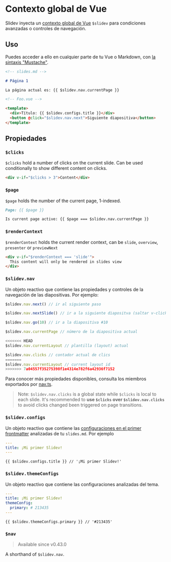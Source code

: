 # Contexto global de Vue

Slidev inyecta un [contexto global de Vue](https://v3.vuejs.org/api/application-config.html#globalproperties) `$slidev` para condiciones avanzadas o controles de navegación.

## Uso

Puedes acceder a ello en cualquier parte de tu Vue o Markdown, con [la sintaxis "Mustache"](https://v3.vuejs.org/guide/template-syntax.html#interpolations).

```md
<!-- slides.md -->

# Página 1

La página actual es: {{ $slidev.nav.currentPage }}
```

```html
<!-- Foo.vue -->

<template>
  <div>Título: {{ $slidev.configs.title }}</div>
  <button @click="$slidev.nav.next">Siguiente diapositiva</button>
</template>
```

## Propiedades

### `$clicks`

`$clicks` hold a number of clicks on the current slide. Can be used conditionally to show different content on clicks.

```html
<div v-if="$clicks > 3">Content</div>
```

### `$page`

`$page` holds the number of the current page, 1-indexed.

```md
Page: {{ $page }}

Is current page active: {{ $page === $slidev.nav.currentPage }}
```

### `$renderContext`

`$renderContext` holds the current render context, can be `slide`, `overview`, `presenter` or `previewNext`

```md
<div v-if="$renderContext === 'slide'">
  This content will only be rendered in slides view
</div>
```

### `$slidev.nav`

Un objeto reactivo que contiene las propiedades y controles de la navegación de las diapositivas. Por ejemplo:

```js
$slidev.nav.next() // ir al siguiente paso

$slidev.nav.nextSlide() // ir a la siguiente diapositva (saltar v-clicks)

$slidev.nav.go(10) // ir a la diapositiva #10
```

```js
$slidev.nav.currentPage // número de la diapositiva actual

<<<<<<< HEAD
$slidev.nav.currentLayout // plantilla (layout) actual

$slidev.nav.clicks // contador actual de clics
=======
$slidev.nav.currentLayout // current layout id
>>>>>>> 7a04557f35275398f1e4314e782f6a42936f7152
```

Para conocer más propiedades disponibles, consulta los miembros exportados por [nav.ts](https://github.com/slidevjs/slidev/blob/main/packages/client/logic/nav.ts).

> Note: `$slidev.nav.clicks` is a global state while `$clicks` is local to each slide. It's recommended to **use `$clicks` over `$slidev.nav.clicks`** to avoid clicks changed been triggered on page transitions.

### `$slidev.configs`

Un objeto reactivo que contiene las [configuraciones en el primer frontmatter](/custom/#frontmatter-configures) analizadas de tu `slides.md`. Por ejemplo

```yaml
---
title: ¡Mi primer Slidev!
---
```

```
{{ $slidev.configs.title }} // '¡Mi primer Slidev!'
```

### `$slidev.themeConfigs`

Un objeto reactivo que contiene las configuraciones analizadas del tema.

```yaml
---
title: ¡Mi primer Slidev!
themeConfig:
  primary: # 213435
---
```

```
{{ $slidev.themeConfigs.primary }} // '#213435'
```

### `$nav`

> Available since v0.43.0

A shorthand of `$slidev.nav`.
